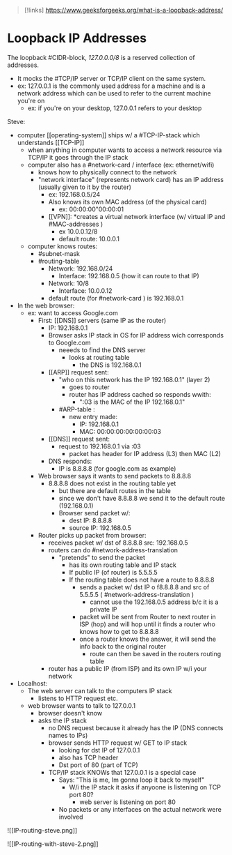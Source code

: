 
>[!links]
>https://www.geeksforgeeks.org/what-is-a-loopback-address/

# Loopback IP Addresses
The loopback #CIDR-block, *127.0.0.0/8* is a reserved collection of addresses.
- It mocks the #TCP/IP server or TCP/IP client on the same system.
- ex: 127.0.0.1 is the commonly used address for a machine and is a network address which can be used to refer to the current machine you're on
	- ex: if you're on your desktop, 127.0.0.1 refers to your desktop

Steve:
- computer [[operating-system]] ships w/ a #TCP-IP-stack which understands [[TCP-IP]] 
	- when anything in computer wants to access a network resource via TCP/IP it goes through the IP stack
	- computer also has a #network-card / interface (ex: ethernet/wifi)
		- knows how to physically connect to the network
		- "network interface" (represents network card) has an IP address (usually given to it by the router)
			- ex: 192.168.0.5/24
			- Also knows its own MAC address (of the physical card)
				- ex: 00:00:00"00:00:01
			- [[VPN]]: *creates a virtual network interface (w/ virtual IP and #MAC-addresses )
				- ex 10.0.0.12/8
				- default route: 10.0.0.1
	- computer knows routes:
		- #subnet-mask
		- #routing-table
			- Network: 192.168.0/24
				- Interface: 192.168.0.5 (how it can route to that IP)
			- Network: 10/8
				- Interface: 10.0.0.12
			- default route (for #network-card ) is 192.168.0.1
- In the web browser:
	- ex: want to access Google.com
		- First: [[DNS]] servers (same IP as the router)
			- IP: 192.168.0.1
			- Browser asks IP stack in OS for IP address wich corresponds to Google.com
				- neeeds to find the DNS server
					- looks at  routing table
						-  the DNS is 192.168.0.1
			- [[ARP]] request sent:
				- "who on this network has the IP 192.168.0.1" (layer 2)
					- goes to router
					- router has IP address cached so responds wwith:
						- ":03 is the MAC of the IP 192.168.0.1"
				- #ARP-table :
					- new entry made: 
						- IP: 192.168.0.1
						- MAC: 00:00:00:00:00:00:03
			- [[DNS]] request sent:
				- request to 192.168.0.1 via :03
					- packet has header for IP address (L3) then MAC (L2)
			- DNS responds:
				- IP is 8.8.8.8 (for google.com as example)
		- Web browser says it wants to send packets to 8.8.8.8
			- 8.8.8.8 does not exist in the routing table yet
				- but there are default routes in the table
				- since we don't have 8.8.8.8 we send it to the default route (192.168.0.1)
				- Browser send packet w/:
					- dest IP: 8.8.8.8
					- source IP: 192.168.0.5
		- Router picks up packet from browser:
			-  receives packet w/ dst of 8.8.8.8 src: 192.168.0.5
			- routers can do #network-address-translation 
				- "pretends" to send the packet
					- has its own routing table and IP stack 
					- If public IP (of router) is 5.5.5.5
					- If the routing table does not have a route to 8.8.8.8
						- sends a packet w/ dst IP o f8.8.8.8 and src of 5.5.5.5 ( #network-address-translation )
							- cannot use the 192.168.0.5 address b/c it is a private IP
						- packet will be sent from Router to next router in ISP (hop) and will hop until it finds a router who knows how to get to 8.8.8.8
						- once a router knows the answer, it will send the info back to the original router
							- route can then be saved in the routers routing table
			- router has a public IP (from ISP) and its own IP w/i your network
- Localhost:
	- The web server can talk to the computers IP stack
		- listens to HTTP request etc.
	- web browser wants to talk to 127.0.0.1
		- browser doesn't know
		- asks the IP stack
			- no DNS request because it already has the IP (DNS connects names to IPs)
			- browser sends HTTP request w/ GET to IP stack
				- looking for dst IP of 127.0.0.1
				- also has TCP header
				- Dst port of 80 (part of TCP)
			- TCP/IP stack KNOWs that 127.0.0.1 is a special case
				- Says: "This is me, Im gonna loop it back to myself"
					- W/i the IP stack it asks if anyoone is listening on TCP port 80?
						- web server is listening on port 80
				- No packets or any interfaces on the actual network were involved 



![[IP-routing-steve.png]] 

![[IP-routing-with-steve-2.png]]